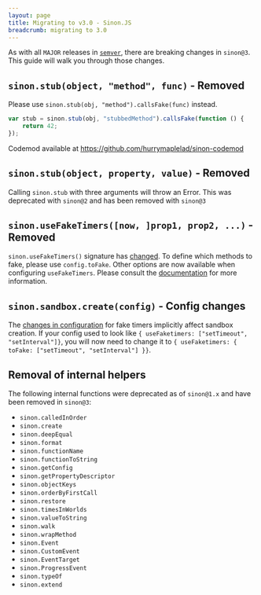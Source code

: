 ```yaml
---
layout: page
title: Migrating to v3.0 - Sinon.JS
breadcrumb: migrating to 3.0
---
```


As with all `MAJOR` releases in [`semver`](http://semver.org/), there are breaking changes in `sinon@3`.
This guide will walk you through those changes.

## `sinon.stub(object, "method", func)` - Removed
Please use `sinon.stub(obj, "method").callsFake(func)` instead.

```js
var stub = sinon.stub(obj, "stubbedMethod").callsFake(function () {
    return 42;
});
```

Codemod available at https://github.com/hurrymaplelad/sinon-codemod

## `sinon.stub(object, property, value)` - Removed
Calling `sinon.stub` with three arguments will throw an Error. This was deprecated with `sinon@2` and has been removed with `sinon@3`

## `sinon.useFakeTimers([now, ]prop1, prop2, ...)` - Removed
`sinon.useFakeTimers()` signature has [changed](../fake-timers). To define which methods to fake, please use `config.toFake`. Other options are now available when configuring `useFakeTimers`. Please consult the [documentation](../fake-timers) for more information.

## `sinon.sandbox.create(config)` - Config changes
The [changes in configuration](../fake-timers) for fake timers implicitly affect sandbox creation. If your config used to look like `{ useFaketimers: ["setTimeout", "setInterval"]}`, you
will now need to change it to `{ useFaketimers: { toFake: ["setTimeout", "setInterval"] }}`.

## Removal of internal helpers
The following internal functions were deprecated as of `sinon@1.x` and have been removed in `sinon@3`:

* `sinon.calledInOrder`
* `sinon.create`
* `sinon.deepEqual`
* `sinon.format`
* `sinon.functionName`
* `sinon.functionToString`
* `sinon.getConfig`
* `sinon.getPropertyDescriptor`
* `sinon.objectKeys`
* `sinon.orderByFirstCall`
* `sinon.restore`
* `sinon.timesInWorlds`
* `sinon.valueToString`
* `sinon.walk`
* `sinon.wrapMethod`
* `sinon.Event`
* `sinon.CustomEvent`
* `sinon.EventTarget`
* `sinon.ProgressEvent`
* `sinon.typeOf`
* `sinon.extend`
